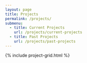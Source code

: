 ```yaml
---
layout: page
title: Projects
permalink: /projects/
submenu:
  - title: Current Projects
    url: /projects/current-projects
  - title: Past Projects
    url: /projects/past-projects
---
```


{% include project-grid.html %}

